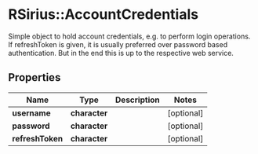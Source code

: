 # RSirius::AccountCredentials

Simple object to hold account credentials, e.g. to perform login operations.  If refreshToken is given, it is usually preferred over password based authentication.  But in the end this is up to the respective web service.

## Properties
Name | Type | Description | Notes
------------ | ------------- | ------------- | -------------
**username** | **character** |  | [optional] 
**password** | **character** |  | [optional] 
**refreshToken** | **character** |  | [optional] 


